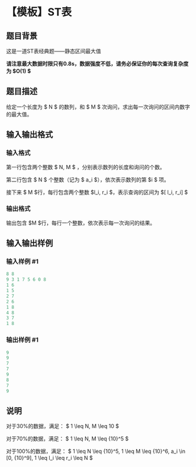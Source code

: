 # 【模板】ST表

## 题目背景

这是一道ST表经典题——静态区间最大值

**请注意最大数据时限只有0.8s，数据强度不低，请务必保证你的每次查询复杂度为 $O(1) $**

## 题目描述

给定一个长度为 $ N $ 的数列，和 $ M $ 次询问，求出每一次询问的区间内数字的最大值。

## 输入输出格式

### 输入格式

第一行包含两个整数 $ N, M $ ，分别表示数列的长度和询问的个数。

第二行包含 $ N $ 个整数（记为 $ a_i $），依次表示数列的第 $i $ 项。

接下来 $ M $行，每行包含两个整数 $l_i, r_i $，表示查询的区间为 $[ l_i, r_i] $

### 输出格式

输出包含 $M $行，每行一个整数，依次表示每一次询问的结果。

## 输入输出样例

### 输入样例 #1

```cpp
8 8
9 3 1 7 5 6 0 8
1 6
1 5
2 7
2 6
1 8
4 8
3 7
1 8
```


### 输出样例 #1

```cpp
9
9
7
7
9
8
7
9
```


## 说明

对于30%的数据，满足： $ 1 \leq N, M \leq 10 $

对于70%的数据，满足： $ 1 \leq N, M \leq {10}^5 $

对于100%的数据，满足： $ 1 \leq N \leq {10}^5, 1 \leq M \leq {10}^6, a_i \in [0, {10}^9], 1 \leq l_i \leq r_i \leq N $

